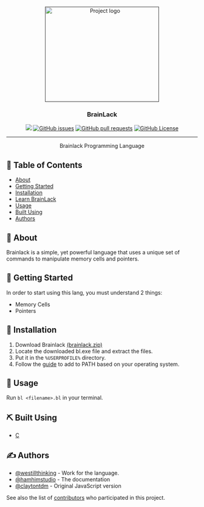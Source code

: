 <p align="center">
  <a href="" rel="noopener">
 <img width=300px height=250px src="https://media.discordapp.net/attachments/1165336260223713370/1187639841735835658/2_objects.png?ex=65979ecb&is=658529cb&hm=a3224ddd62df37fcc163b5e52d5f67e8986ae2b1cf29303e18165147cd6f01af&=&format=webp&quality=lossless&width=835&height=662" alt="Project logo"></a>
</p>

<h3 align="center">BrainLack</h3>

<div align="center">

<div align="center" dir="auto">
<p dir="auto"><a href="https://github.com/westillthinking/brainlack/tree/main"><img src="https://img.shields.io/badge/status-active-success/westillthinking/brainlack"></a>
<a href="https://github.com/westillthinking/brainlack/issues"><img alt="GitHub issues" src="https://img.shields.io/github/issues/westillthinking/brainlack"></a>
<a href="https://github.com/westillthinking/brainlack/pulls"><img alt="GitHub pull requests" src="https://img.shields.io/github/issues-pr/westillthinking/brainlack"></a>
<a href="https://github.com/westillthinking/brainlack/LICENSE"><img alt="GitHub License" src="https://img.shields.io/github/license/westillthinking/brainlack"></a></p>
</div>

</div>

---

<p align="center"> Brainlack Programming Language
    <br> 
</p>

## 📝 Table of Contents
- [About](#about)
- [Getting Started](#getting_started)
- [Installation](#installation)
- [Learn BrainLack](https://westillthinking.github.io/brainlack/learn)
- [Usage](#usage)
- [Built Using](#built_using)
- [Authors](#authors)

## 🧐 About <a name = "about"></a>
Brainlack is a simple, yet powerful language that uses a unique set of commands to manipulate memory cells and pointers.

## 🏁 Getting Started <a name = "getting_started"></a>
In order to start using this lang, you must understand 2 things:
- Memory Cells
- Pointers

## 💾 Installation <a name = "installation"></a>
1. Download Brainlack [(brainlack.zip)](https://github.com/westillthinking/brainlack/releases/download/v3/brainlack.zip)
2. Locate the downloaded bl.exe file and extract the files.
3. Put it in the `%USERPROFILE%` directory.
4. Follow the [guide](https://westillthinking.github.io/learn-brainlack/#running-the-project) to add to PATH based on your operating system.

## 🎈 Usage <a name="usage"></a>

Run `bl <filename>.bl` in your terminal.

## ⛏️ Built Using <a name = "built_using"></a>
- [C](https://www.learn-c.org/)

## ✍️ Authors <a name = "authors"></a>
- [@westillthinking](https://github.com/westillthinking) - Work for the language.
- [@hamhimstudio](https://github.com/hamhimstudio) - The documentation
- [@claytontdm](https://github.com/claytontdm) - Original JavaScript version

See also the list of [contributors](https://github.com/westillthinking/brainlack/contributors) who participated in this project.
#
